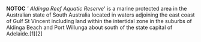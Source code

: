 __NOTOC__ _' Aldinga Reef Aquatic Reserve_' is a marine protected area in the Australian state of South Australia located in waters adjoining the east coast of Gulf St Vincent including land within the intertidal zone in the suburbs of Aldinga Beach and Port Willunga about south of the state capital of Adelaide.[1][2]
